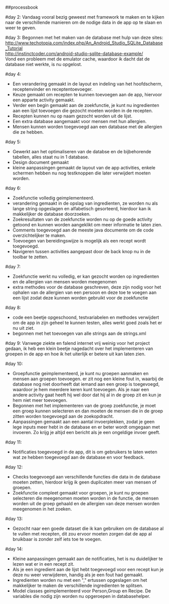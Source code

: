 ##processbook

#day 2:
Vandaag vooral bezig geweest met framework te maken en te kijken naar de verschillende manieren om de nodige data in de app op
te slaan en weer te geven.

#day 3:
Begonnen met het maken van de database met hulp van deze sites:
http://www.techotopia.com/index.php/An_Android_Studio_SQLite_Database_Tutorial <br>
http://instinctcoder.com/android-studio-sqlite-database-example/ <br>
Vond een probleem met de emulator cache, waardoor ik dacht dat de database niet werkte, is nu opgelost.

#day 4:
- Een verandering gemaakt in de layout en indeling van het hoofdscherm, receptenvinder en receptentoevoeger. 
- Keuze gemaakt om recepten te kunnen toevoegen aan de app, hiervoor een apparte activity gemaakt. 
- Verder een begin gemaakt aan de zoekfunctie, je kunt nu ingredienten aan een lijst toevoegen die gezocht moeten worden in de recepten.
- Recepten kunnen nu op naam gezocht worden uit de lijst.
- Een extra database aangemaakt voor mensen met hun allergien.
- Mensen kunnen worden toegevoegd aan een database met de allergien die ze hebben.

#day 5:
- Gewerkt aan het optimaliseren van de databse en de bijbehorende tabellen, alles staat nu in 1 database.
- Design document gemaakt
- kleine aanpassingen gemaakt de layout van de app activities, enkele schermen hebben nu nog testknoppen die later verwijdert moeten worden.

#day 6:
- Zoekfunctie volledig geimplementeerd.
- verandering gemaakt in de opslag van ingredienten, ze worden nu als lange string opgeslagen en alfabetisch gesorteerd, hierdoor kan ik makkelijker de database doorzoeken.
- Zoekresultaten van de zoekfunctie worden nu op de goede activity getoond en kunnen worden aangeklikt om meer informatie te laten zien.
- Comments toegevoegd aan de meeste java documente om de code overzichtelijker te maken.
- Toevoegen van bereidingswijze is mogelijk als een recept wordt toegevoegd.
- Navigeren tussen activities aangepast door de back knop nu in de toolbar te zetten.

#day 7:
- Zoekfunctie werkt nu volledig, er kan gezocht worden op ingredienten en de allergien van mensen worden meegenomen
- extra methodes voor de database geschreven, deze zijn nodig voor het ophalen van de allergien van een persoon en deze toe te voegen aan een lijst zodat deze kunnen worden gebruikt voor de zoekfunctie

#day 8:
- code een beetje opgeschoond, testvariabelen en methodes verwijdert om de app in zijn geheel te kunnen testen, alles werkt goed zoals het er nu uit ziet.
- begonnen met het toevoegen van alle strings aan de strings.xml

#day 9:
Vanwege ziekte en falend internet vrij weinig voor het project gedaan, ik heb een klein beetje nagedacht over het implementeren van groepen in de app en hoe ik het uiterlijk er betere uit kan laten zien.

#day 10:
- Groepfunctie geimplementeerd, je kunt nu groepen aanmaken en mensen aan groepen toevoegen. er zit nog een kleine fout in, waarbij de database nog niet doorheeft dat iemand aan een groep is toegevoegd, waardoor je hem meerdere keren kunt toevoegen. Als je naar een andere activity gaat heeft hij wel door dat hij al in de groep zit en kun je hem niet meer toevoegen.
- Begonnen met het implementeren van de groep zoekfunctie, je moet een groep kunnen selecteren en dan moeten de mensen die in de groep zitten worden toegevoegd aan de zoekopdracht.
- Aanpassingen gemaakt aan een aantal invoerplekken, zodat je geen lege inputs meer hebt in de database en er beter wordt omgegaan met invoeren. Zo krijg je altijd een bericht als je een ongeldige invoer geeft.

#day 11:
- Notificaties toegevoegd in de app, dit is om gebruikers te laten weten wat ze hebben toegevoegd aan de database en voor feedback.

#day 12:
- Checks toegevoegd aan verschillende functies die data in de database moeten zetten, hierdoor krijg ik geen duplicaten meer van mensen of groepen.
- Zoekfunctie compleet gemaakt voor groepen, je kunt nu groepen selecteren die meegenomen moeten worden in de functie, de mensen worden uit de groep gehaald en de allergien van deze mensen worden meegenomen in het zoeken.

#day 13:
- Gezocht naar een goede dataset die ik kan gebruiken om de database al te vullen met recepten, dit zou ervoor moeten zorgen dat de app al bruikbaar is zonder zelf iets toe te voegen.

#day 14:
- Kleine aanpassingen gemaakt aan de notificaties, het is nu duidelijker te lezen wat er in een recept zit.
- Als je een ingredient aan de lijst hebt toegevoegd voor een recept kun je deze nu weer verwijderen, handig als je een fout had gemaakt.
- Ingredienten worden nu met een "," ertussen opgeslagen om het makkelijker te maken de verschillende ingredienten te splitsen.
- Model classes geimplementeerd voor Person,Group en Recipe. De variables die nodig zijn worden nu opgeroepen in databasehelper.
